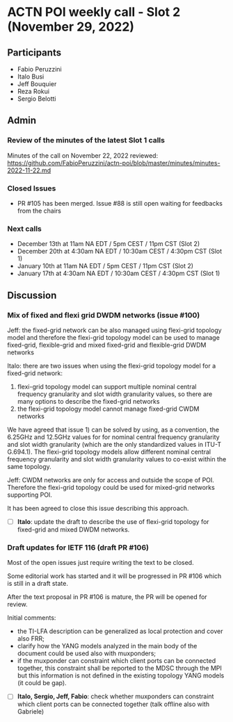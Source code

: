 # ACTN POI weekly call - Slot 2 (November 29, 2022)

## Participants
- Fabio Peruzzini
- Italo Busi
- Jeff Bouquier
- Reza Rokui
- Sergio Belotti

## Admin

### Review of the minutes of the latest Slot 1 calls

Minutes of the call on November 22, 2022 reviewed: https://github.com/FabioPeruzzini/actn-poi/blob/master/minutes/minutes-2022-11-22.md

### Closed Issues

- PR #105 has been merged. Issue #88 is still open waiting for feedbacks from the chairs

### Next calls

- December 13th at 11am NA EDT / 5pm CEST / 11pm CST (Slot 2)
- December 20th at 4:30am NA EDT / 10:30am CEST / 4:30pm CST (Slot 1)
- January 10th at 11am NA EDT / 5pm CEST / 11pm CST (Slot 2)
- January 17th at 4:30am NA EDT / 10:30am CEST / 4:30pm CST (Slot 1)

## Discussion

### Mix of fixed and flexi grid DWDM networks (issue #100)

Jeff: the fixed-grid network can be also managed using flexi-grid topology model and therefore the flexi-grid topology model can be used to manage fixed-grid, flexible-grid and mixed fixed-grid and flexible-grid DWDM networks

Italo: there are two issues when using the flexi-grid topology model for a fixed-grid network:
1) flexi-grid topology model can support multiple nominal central frequency granularity and slot width granularity values, so there are many options to describe the fixed-grid networks
2) the flexi-grid topology model cannot manage fixed-grid CWDM networks

We have agreed that issue 1) can be solved by using, as a convention, the 6.25GHz and 12.5GHz values for for nominal central frequency granularity and slot width granularity (which are the only standardized values in ITU-T G.694.1). The flexi-grid topology models allow different nominal central frequency granularity and slot width granularity values to co-exist within the same topology.

Jeff: CWDM networks are only for access and outside the scope of POI. Therefore the flexi-grid topology could be used for mixed-grid networks supporting POI.

It has been agreed to close this issue describing this approach.

- [ ] **Italo**: update the draft to describe the use of flexi-grid topology for fixed-grid and mixed DWDM networks.

### Draft updates for IETF 116 (draft PR #106)

Most of the open issues just require writing the text to be closed.

Some editorial work has started and it will be progressed in PR #106 which is still in a draft state.

After the text proposal in PR #106 is mature, the PR will be opened for review.

Initial comments:

- the TI-LFA description can be generalized as local protection and cover also FRR;
- clarify how the YANG models analyzed in the main body of the document could be used also with muxponders;
- if the muxponder can constraint which client ports can be connected together, this constraint shall be reported to the MDSC through the MPI but this information is not defined in the existing topology YANG models (it could be gap).

- [ ] **Italo, Sergio, Jeff, Fabio**: check whether muxponders can constraint which client ports can be connected together (talk offline also with Gabriele)
